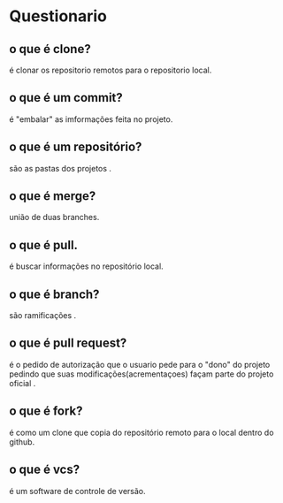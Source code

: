 # Questionario
## o que é clone?
é clonar os repositorio remotos para o repositorio local.
## o que é um commit?
é "embalar" as imformações feita no projeto.
## o que é um repositório?
são as pastas dos projetos .
## o que é merge?
união de duas branches.
## o que é pull.
é buscar informações no repositório local.
## o que é branch?
são ramificações .
## o que é pull request?
é o pedido de autorização que o usuario pede para o "dono" do projeto 
pedindo que suas modificações(acrementaçoes) façam parte do projeto oficial . 
## o que é fork?
é como um clone que copia do repositório remoto para o local dentro do github.
## o que é vcs?
é um software de controle de versão.
